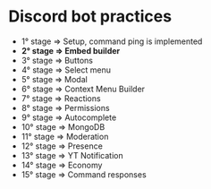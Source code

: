 # Discord bot practices

- 1° stage => Setup, command ping is implemented
- **2° stage => Embed builder**
- 3° stage => Buttons
- 4° stage => Select menu
- 5° stage => Modal
- 6° stage => Context Menu Builder
- 7° stage => Reactions
- 8° stage => Permissions
- 9° stage => Autocomplete
- 10° stage => MongoDB
- 11° stage => Moderation
- 12° stage => Presence
- 13° stage => YT Notification
- 14° stage => Economy
- 15° stage => Command responses
